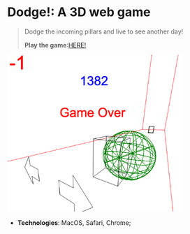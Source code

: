 # Dodge!: A 3D web game

> Dodge the incoming pillars and live to see another day!
> 
> **Play the game**:[HERE!](https://csjiet.github.io/dodge-3d/index.html)

<img src="./smashed.png" width=400>

- **Technologies**: MacOS, Safari, Chrome;


